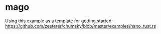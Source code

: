 # mago

Using this example as a template for getting
started: https://github.com/zesterer/chumsky/blob/master/examples/nano_rust.rs
